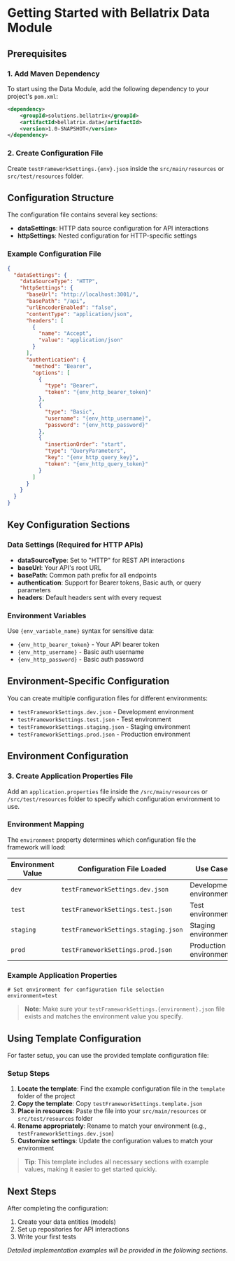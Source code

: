 # Getting Started with Bellatrix Data Module

## Prerequisites

### 1. Add Maven Dependency

To start using the Data Module, add the following dependency to your project's `pom.xml`:

```xml
<dependency>
    <groupId>solutions.bellatrix</groupId>
    <artifactId>bellatrix.data</artifactId>
    <version>1.0-SNAPSHOT</version>
</dependency>
```

### 2. Create Configuration File

Create `testFrameworkSettings.{env}.json` inside the `src/main/resources` or `src/test/resources` folder.

## Configuration Structure

The configuration file contains several key sections:

- **dataSettings**: HTTP data source configuration for API interactions
- **httpSettings**: Nested configuration for HTTP-specific settings

### Example Configuration File

```json
{
  "dataSettings": {
    "dataSourceType": "HTTP",
    "httpSettings": {
      "baseUrl": "http://localhost:3001/",
      "basePath": "/api",
      "urlEncoderEnabled": "false",
      "contentType": "application/json",
      "headers": [
        {
          "name": "Accept",
          "value": "application/json"
        }
      ],
      "authentication": {
        "method": "Bearer",
        "options": [
          {
            "type": "Bearer",
            "token": "{env_http_bearer_token}"
          },
          {
            "type": "Basic",
            "username": "{env_http_username}",
            "password": "{env_http_password}"
          },
          {
            "insertionOrder": "start",
            "type": "QueryParameters",
            "key": "{env_http_query_key}",
            "token": "{env_http_query_token}"
          }
        ]
      }
    }
  }
}
```

## Key Configuration Sections

### Data Settings (Required for HTTP APIs)

- **dataSourceType**: Set to "HTTP" for REST API interactions
- **baseUrl**: Your API's root URL
- **basePath**: Common path prefix for all endpoints
- **authentication**: Support for Bearer tokens, Basic auth, or query parameters
- **headers**: Default headers sent with every request

### Environment Variables

Use `{env_variable_name}` syntax for sensitive data:

- `{env_http_bearer_token}` - Your API bearer token
- `{env_http_username}` - Basic auth username
- `{env_http_password}` - Basic auth password

## Environment-Specific Configuration

You can create multiple configuration files for different environments:

- `testFrameworkSettings.dev.json` - Development environment
- `testFrameworkSettings.test.json` - Test environment
- `testFrameworkSettings.staging.json` - Staging environment
- `testFrameworkSettings.prod.json` - Production environment

## Environment Configuration

### 3. Create Application Properties File

Add an `application.properties` file inside the `/src/main/resources` or `/src/test/resources` folder to specify which configuration environment to use.

### Environment Mapping

The `environment` property determines which configuration file the framework will load:

| Environment Value | Configuration File Loaded | Use Case |
|------------------|---------------------------|----------|
| `dev` | `testFrameworkSettings.dev.json` | Development environment |
| `test` | `testFrameworkSettings.test.json` | Test environment |
| `staging` | `testFrameworkSettings.staging.json` | Staging environment |
| `prod` | `testFrameworkSettings.prod.json` | Production environment |

### Example Application Properties

```properties
# Set environment for configuration file selection
environment=test
```

> **Note**: Make sure your `testFrameworkSettings.{environment}.json` file exists and matches the environment value you specify.

## Using Template Configuration

For faster setup, you can use the provided template configuration file:

### Setup Steps

1. **Locate the template**: Find the example configuration file in the `template` folder of the project
2. **Copy the template**: Copy `testFrameworkSettings.template.json`
3. **Place in resources**: Paste the file into your `src/main/resources` or `src/test/resources` folder
4. **Rename appropriately**: Rename to match your environment (e.g., `testFrameworkSettings.dev.json`)
5. **Customize settings**: Update the configuration values to match your environment

> **Tip**: This template includes all necessary sections with example values, making it easier to get started quickly.

## Next Steps

After completing the configuration:

1. Create your data entities (models)
2. Set up repositories for API interactions
3. Write your first tests

*Detailed implementation examples will be provided in the following sections.*
